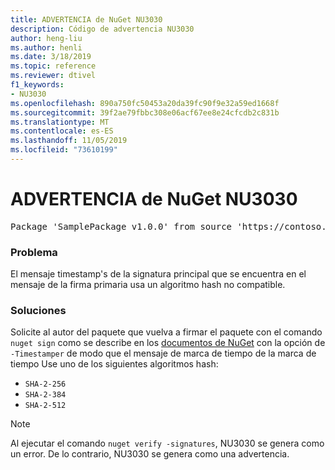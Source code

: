 ```yaml
---
title: ADVERTENCIA de NuGet NU3030
description: Código de advertencia NU3030
author: heng-liu
ms.author: henli
ms.date: 3/18/2019
ms.topic: reference
ms.reviewer: dtivel
f1_keywords:
- NU3030
ms.openlocfilehash: 890a750fc50453a20da39fc90f9e32a59ed1668f
ms.sourcegitcommit: 39f2ae79fbbc308e06acf67ee8e24cfcdb2c831b
ms.translationtype: MT
ms.contentlocale: es-ES
ms.lasthandoff: 11/05/2019
ms.locfileid: "73610199"
---
```

# <a name="nuget-warning-nu3030"></a>ADVERTENCIA de NuGet NU3030

<pre>Package 'SamplePackage v1.0.0' from source 'https://contoso.com/index.json': The primary signature's timestamp's message imprint uses an unsupported hash algorithm.</pre>

### <a name="issue"></a>Problema

El mensaje timestamp's de la signatura principal que se encuentra en el mensaje de la firma primaria usa un algoritmo hash no compatible.  


### <a name="solution"></a>Soluciones

Solicite al autor del paquete que vuelva a firmar el paquete con el comando `nuget sign` como se describe en los [documentos de NuGet](https://docs.microsoft.com/nuget/create-packages/sign-a-package) con la opción de `-Timestamper` de modo que el mensaje de marca de tiempo de la marca de tiempo Use uno de los siguientes algoritmos hash:
* `SHA-2-256`
* `SHA-2-384`
* `SHA-2-512`


> [!Note]
> Al ejecutar el comando `nuget verify -signatures`, NU3030 se genera como un error. De lo contrario, NU3030 se genera como una advertencia.